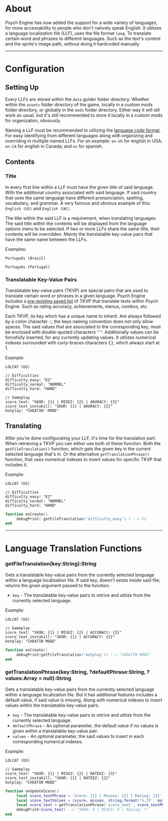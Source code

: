 # About
Psych Engine has now added the support for a wide variety of languages, for more accessability to people who don't natively speak English. It utilizes a language localization file (LLF), uses the file format `lang`. To translate certain word and phrases to different languages.  Such as the text's content and the sprite's image path, without doing it hardcoded manually.

***

# Configuration
## Setting Up
Every LLFs are stored within the `data` golder folder directory. Whether within the `assets` folder directory of the game, locally in a custom mods folder directory, or globally in the `mods` folder directory. Either way it will stll work as usual, but it's still recommended to store it locally in a custom mods for organization, obviously.

Naming a LLF must be recommended to utilizing the [language code format](http://www.lingoes.net/en/translator/langcode.htm). For easy identifying from different languages along with organizing and overriding in multiple named LLFs. For an example: `en-US` for english in USA; `en-CA` for english in Canada; and `es` for spanish.

## Contents
### Title
In every first line within a LLF must have the given title of said language. With the additional country associated with said language. If said country that uses the same language have different pronunciation, spelling, vocabulary, and grammar. A very famous and obvious example of this: `English (US)` and `English (UK)`.

The title within the said LLF is a requirement, when translating languages. The said title within the contents will be displayed from the language options menu to be selected. If two or more LLFs share the same title, their contents will be overridden. Mainly the translatable key-value pairs that have the same name between the LLFs.

Examples:
```lang
Português (Brasil)
```
```lang
Português (Portugal)
```

### Translatable Key-Value Pairs
Translatable key-value pairs (TKVP) are special pairs that are used to translate certain word or phrases in a given language. Psych Engine includes a [pre-existing saved list](https://github.com/ShadowMario/FNF-PsychEngine/blob/main/assets/translations/shared/data/pt-BR.lang) of TKVP that translate texts within Psych Engine. Such as rating accuracy, achievements, menus, combos, etc.

Each TKVP, its key which has a unique name to inherit. Are always followed by a colon character <kbd>:</kbd>; the keys naming convention does not only allow spaces. The said values that are associated to the corresponding key, must be enclosed with double-quoted characters <kbd>""</kbd>. Additionally values can be forcefully inserted, for any currently updating values. It utilizes numerical indexes surrounded with curly-braces characters <kbd>{}</kbd>, which always start at $1$.

Example:
```lang
LOLCAT (US)

// Difficulties
difficulty_easy: "EZ"
difficulty_normal: "NORMEL"
difficulty_hard: "HARD"

// Gameplay
score_text: "SKOR: {1} | MISEZ: {2} | AKURACY: {3}"
score_text_instakill: "SKOR: {1} | AKURACY: {2}"
botplay: "CHEATIN' MODE"
```

## Translating
After you're done configurating your LLF, it's time for the translation part. When retrieving a TKVP you can either use both of these function. Both the `getFileTranslation()` function, which gets the given key in the current selected language that's in. Or the alternative `getTranslationPhrase()` function, that uses numerical indexes to insert values for specific TKVP that includes it.

Example:
```lang
LOLCAT (US)

// Difficulties
difficulty_easy: "EZ"
difficulty_normal: "NORMEL"
difficulty_hard: "HARD"
```
```lua
function onCreate()
     debugPrint( getFileTranslation('difficulty_easy') ) --> EZ
end
```


***

# Language Translation Functions
### getFileTranslation(key:String):String
Gets a translatable key-value pairs from the currently selected language within a language localization file. If said key, doesn't exists inside said file; returns the given argument passed to the function.

- `key` - The translatable key-value pairs to retrive and utilize from the currently selected language.

Example:
```lang
LOLCAT (US)

// Gameplay
score_text: "SKOR: {1} | MISEZ: {2} | ACCURACY: {3}"
score_text_instakill: "SKOR: {1} | ACCURACY: {2}"
botplay: "CHEATIN MODE"
```
```lua
function onCreate()
     debugPrint(getFileTranslation('botplay')) --> "CHEATIN MODE"
end
```

### getTranslationPhrase(key:String, ?defaultPhrase:String, ?values:Array<Dynamic> = null):String
Gets a translatable key-value pairs from the currently selected language within a language localization file. But it has additional features includes a default value, if said value is missing. Along with numerical indexes to insert values within the translatable key-value pairs.

- `key` - The translatable key-value pairs to retrive and utilize from the currently selected language.
- `defaultPhrase` - An optional parameter, the default value if no values is given within a translatable key-value pair.
- `values` - An optional parameter, the said values to insert in each corresponding numerical indexes.

Example:
```lang
LOLCAT (US)

// Gameplay
score_text: "SKOR: {1} | MISEZ: {2} | RATEEZ: {3}"
score_text_instakill: "SKOR: {1} | RATEEZ: {2}"
botplay: "CHEATIN MODE"
```
```lua
function onUpdateScore()
     local score_textPhrase = 'Score: {1} | Misses: {2} | Rating: {3}'
     local score_textValues = {score, misses, string.format('%.2f', math.floor(rating * 100))}
     local score_text = getTranslationPhrase('score_text', score_textPhrase, score_textValues)
     debugPrint(score_text) --> "SKOR: 0 | MISEZ: 0 | Rating: ?"
end
```